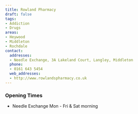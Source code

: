 ```yaml
---
title: Rowland Pharmacy
draft: false
tags:
- Addiction
- Drugs
areas:
- Heywood
- Middleton
- Rochdale
contact:
  addresses:
  - Needle Exchange, 3A Lakeland Court, Langley, Middleton
  phone:
  - 0161 643 5454
  web_addresses:
  - http://www.rowlandspharmacy.co.uk
---
```


### Opening Times
* Needle Exchange Mon - Fri & Sat morning

